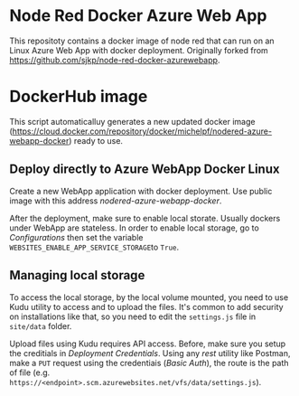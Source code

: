 # Node Red Docker Azure Web App

This repositoty contains a docker image of node red that can run on an Linux Azure Web App with docker deployment. Originally forked from https://github.com/sjkp/node-red-docker-azurewebapp.

# DockerHub image

This script automaticalluy generates a new updated docker image (https://cloud.docker.com/repository/docker/michelpf/nodered-azure-webapp-docker) ready to use.

## Deploy directly to Azure WebApp Docker Linux

Create a new WebApp application with docker deployment. Use public image with this address _nodered-azure-webapp-docker_.

After the deployment, make sure to enable local storate. Usually dockers under WebApp are stateless.
In order to enable local storage, go to _Configurations_ then set the variable ```WEBSITES_ENABLE_APP_SERVICE_STORAGE```to ```True```.

## Managing local storage

To access the local storage, by the local volume mounted, you need to use Kudu utility to access and to upload the files.
It's common to add security on installations like that, so you need to edit the ```settings.js``` file in ```site/data```
folder.

Upload files using Kudu requires API access. Before, make sure you setup the creditials in _Deployment Credentials_. 
Using any _rest_ utility like Postman, make a ```PUT``` request using the credentiais (_Basic Auth_), the route is the path of file (e.g. ```https://<endpoint>.scm.azurewebsites.net/vfs/data/settings.js```).

